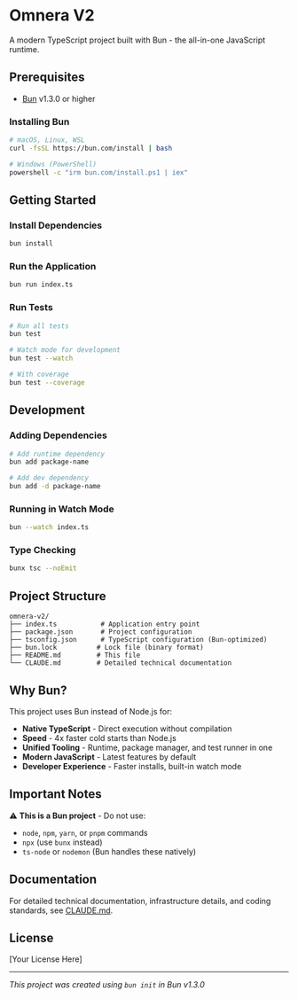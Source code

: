# Omnera V2

A modern TypeScript project built with Bun - the all-in-one JavaScript runtime.

## Prerequisites

- [Bun](https://bun.com) v1.3.0 or higher

### Installing Bun

```bash
# macOS, Linux, WSL
curl -fsSL https://bun.com/install | bash

# Windows (PowerShell)
powershell -c "irm bun.com/install.ps1 | iex"
```

## Getting Started

### Install Dependencies

```bash
bun install
```

### Run the Application

```bash
bun run index.ts
```

### Run Tests

```bash
# Run all tests
bun test

# Watch mode for development
bun test --watch

# With coverage
bun test --coverage
```

## Development

### Adding Dependencies

```bash
# Add runtime dependency
bun add package-name

# Add dev dependency
bun add -d package-name
```

### Running in Watch Mode

```bash
bun --watch index.ts
```

### Type Checking

```bash
bunx tsc --noEmit
```

## Project Structure

```
omnera-v2/
├── index.ts           # Application entry point
├── package.json       # Project configuration
├── tsconfig.json      # TypeScript configuration (Bun-optimized)
├── bun.lock          # Lock file (binary format)
├── README.md         # This file
└── CLAUDE.md         # Detailed technical documentation
```

## Why Bun?

This project uses Bun instead of Node.js for:
- **Native TypeScript** - Direct execution without compilation
- **Speed** - 4x faster cold starts than Node.js
- **Unified Tooling** - Runtime, package manager, and test runner in one
- **Modern JavaScript** - Latest features by default
- **Developer Experience** - Faster installs, built-in watch mode

## Important Notes

⚠️ **This is a Bun project** - Do not use:
- `node`, `npm`, `yarn`, or `pnpm` commands
- `npx` (use `bunx` instead)
- `ts-node` or `nodemon` (Bun handles these natively)

## Documentation

For detailed technical documentation, infrastructure details, and coding standards, see [CLAUDE.md](/Users/thomasjeanneau/Codes/omnera-v2/CLAUDE.md).

## License

[Your License Here]

---

*This project was created using `bun init` in Bun v1.3.0*
